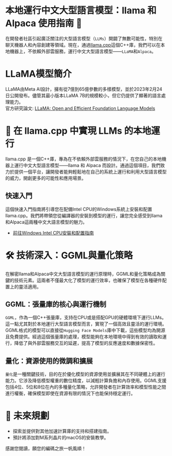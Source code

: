 # 本地運行中文大型語言模型：llama 和 Alpaca 使用指南 📘

在開發者社區引起廣泛關注的大型語言模型（`LLMs`）開闢了無數可能性，特別在聊天機器人和內容創建等領域。現在，通過[llama.cpp](https://github.com/ggerganov/llama.cpp)這個C++庫，我們可以在本地機器上，不依賴外部雲服務，運行中文大型語言模型——`LLaMA`和`Alpaca`。

# LLaMA模型簡介
LLaMA由Meta AI設計，擁有從7億到65億參數的多樣模型，並於2023年2月24日公開發布。儘管其最小版本LLaMA 7B的規模較小，但它仍提供了顯著的語言處理能力。<br>
官方研究論文: [LLaMA: Open and Efficient Foundation Language Models](https://research.facebook.com/publications/llama-open-and-efficient-foundation-language-models/)

# 🚀 在 llama.cpp 中實現 LLMs 的本地運行

llama.cpp 是一個C++庫，專為在不依賴外部雲服務的情況下，在您自己的本地機器上運行中文大型語言模型——llama 和 Alpaca 而設計。通過這個項目，我們致力於提供一個平台，讓開發者能夠輕鬆地在自己的系統上運行和利用大型語言模型的威力，開創更多的可能性和應用場景。

## 快速入門

這個快速入門指南將引導您在配備Intel CPU的Windows系統上安裝和配置llama.cpp。我們將帶領您從編譯器的安裝到模型的運行，讓您完全感受到llama和Alpaca這兩種中文大語言模型的魅力。

- [前往Windows Intel CPU安裝和配置指南](./Windows_Installation/README.md)

# 🛠️ 技術深入：GGML與量化策略

在解密llama和Alpaca中文大型語言模型的運行原理時，GGML和量化策略成為關鍵的技術元素。這兩者不僅最大化了模型的運行效率，也確保了模型在各種硬件配置上的靈活適用。

## GGML：張量庫的核心與運行機制
`GGML`，作為一個C++張量庫，支持在CPU或是搭配GPU的硬體環境下運行LLMs。這一點尤其對於本地運行大型語言模型而言，實現了一個高效且靈活的運行環境。GGML格式的模型可以直接從`Hugging Face Models`庫中下載，這些模型均為開源且免費提供。經過這個張量庫的處理，模型能夠在本地環境中得到有效的讀取和運行，降低了與外部雲服務交互的延遲，提高了模型的反應速度和數據保密性。

## 量化：資源使用的微調和擴展
`量化`是一種關鍵技術，目的在於優化模型的資源使用並擴展其在不同硬體上的運行能力。它涉及降低模型權重的數位精度，以減輕計算負擔和內存使用。GGML支援包括4位、5位和8位在內的多種量化策略，允許開發者在計算效率和模型性能之間進行權衡，確保模型即使在資源有限的情況下也能保持穩定運行。

# 🌱 未來規劃

- 探索並提供對其他加速計算庫的支持和搭建指南。
- 預計將添加對M系列晶片的macOS的安裝教學。

感謝您閱讀，願您的編碼之旅一帆風順！
